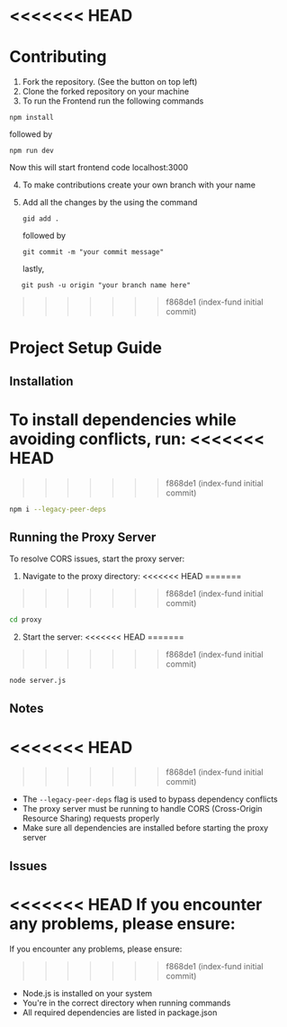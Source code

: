 <<<<<<< HEAD
=======
# Contributing

1. Fork the repository. (See the button on top left)
2. Clone the forked repository on your machine
3. To run the Frontend run the following commands

```
npm install
```

followed by

```
npm run dev
```

Now this will start frontend code localhost:3000

4. To make contributions create your own branch with your name
5. Add all the changes by the using the command

   ```
   gid add .
   ```

   followed by

   ```
   git commit -m "your commit message"
   ```

   lastly,

```
   git push -u origin "your branch name here"
```
>>>>>>> f868de1 (index-fund initial commit)

# Project Setup Guide

## Installation

To install dependencies while avoiding conflicts, run:
<<<<<<< HEAD
=======

>>>>>>> f868de1 (index-fund initial commit)
```bash
npm i --legacy-peer-deps
```

## Running the Proxy Server

To resolve CORS issues, start the proxy server:

1. Navigate to the proxy directory:
<<<<<<< HEAD
=======

>>>>>>> f868de1 (index-fund initial commit)
```bash
cd proxy
```

2. Start the server:
<<<<<<< HEAD
=======

>>>>>>> f868de1 (index-fund initial commit)
```bash
node server.js
```

## Notes
<<<<<<< HEAD
=======

>>>>>>> f868de1 (index-fund initial commit)
- The `--legacy-peer-deps` flag is used to bypass dependency conflicts
- The proxy server must be running to handle CORS (Cross-Origin Resource Sharing) requests properly
- Make sure all dependencies are installed before starting the proxy server

## Issues
<<<<<<< HEAD
If you encounter any problems, please ensure:
=======

If you encounter any problems, please ensure:

>>>>>>> f868de1 (index-fund initial commit)
- Node.js is installed on your system
- You're in the correct directory when running commands
- All required dependencies are listed in package.json
